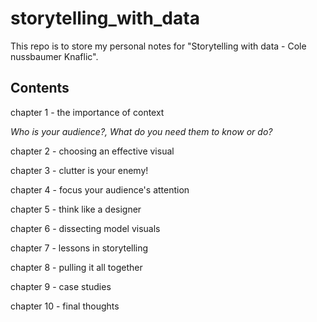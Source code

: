 # storytelling_with_data

This repo is to store my personal notes for "Storytelling with data - Cole nussbaumer Knaflic". 


## Contents
chapter 1 - the importance of context

*Who is your audience?, What do you need them to know or do?*

chapter 2 - choosing an effective visual

chapter 3 - clutter is your enemy!

chapter 4 - focus your audience's attention

chapter 5 - think like a designer 

chapter 6 - dissecting model visuals

chapter 7 - lessons in storytelling

chapter 8 - pulling it all together

chapter 9 - case studies

chapter 10 - final thoughts
